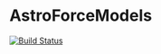 # AstroForceModels

[![Build Status](https://github.com/jmurphy6895/AstroForceModels.jl/actions/workflows/CI.yml/badge.svg?branch=master)](https://github.com/jmurphy6895/AstroForceModels.jl/actions/workflows/CI.yml?query=branch%3Amaster)
